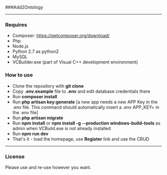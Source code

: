 ###Add2Ontology

---
### Requires
 * Composer: https://getcomposer.org/download/
 * Php
 * Node.js
 * Python 2.7 as python2 
 * MySQL
 * VCBuilder.exe (part of Visual C++ development environment)
  
### How to use

- Clone the repository with __git clone__
- Copy __.env.example__ file to __.env__ and edit database credentials there
- Run __composer install__
- Run __php artisan key:generate__ [a new app needs a new APP Key in the .env file. This command should automatically insert a .env APP_KEY= in the .env file]
- Run __php artisan migrate__
- Run __npm install__ or __npm install -g --production windows-build-tools__ as admin when VCBuild.exe is not already installed
- Run __npm run dev__
- That's it - load the homepage, use __Register__ link and use the CRUD

---

### License

Please use and re-use however you want.
